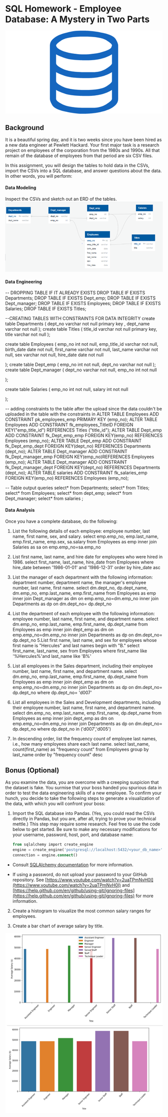 # SQL Homework - Employee Database: A Mystery in Two Parts

![sql.png](images/sql.png)

## Background

It is a beautiful spring day, and it is two weeks since you have been hired as a new data engineer at Pewlett Hackard. Your first major task is a research project on employees of the corporation from the 1980s and 1990s. All that remain of the database of employees from that period are six CSV files.

In this assignment, you will design the tables to hold data in the CSVs, import the CSVs into a SQL database, and answer questions about the data. In other words, you will perform:



#### Data Modeling

Inspect the CSVs and sketch out an ERD of the tables. 
![Capture.png](images/Capture.png)
#### Data Engineering

-- DROPPING TABLE IF IT ALREADY EXISTS
DROP TABLE IF EXISTS Departments;
DROP TABLE IF EXISTS Dept_emp;
DROP TABLE IF EXISTS Dept_manager;
DROP TABLE IF EXISTS Employees;
DROP TABLE IF EXISTS Salaries; 
DROP TABLE IF EXISTS Titles;

--CREATING TABLES WITH CONSTRAINTS FOR DATA INTEGRITY 
create table Departments (
dept_no varchar not null primary key ,
dept_name varchar not null
);
create table Titles (
title_id varchar not null primary key,
title varchar not null 
);

create table Employees (
emp_no int not null,
emp_title_id varchar not null,
birth_date date not null,
first_name varchar not null,
last_name varchar not null,
sex varchar not null,
hire_date date not null

);
create table Dept_emp (
emp_no int  not null,
dept_no varchar not null
);
create table Dept_manager (
dept_no varchar not null,
emp_no int not null

);

create table Salaries (
emp_no int not null,
salary int not null

);

-- adding constraints to the table after the upload  since the data couldn't be uploaded in the table with the constraints in 
ALTER TABLE Employees ADD CONSTRAINT pk_employees_emp PRIMARY KEY (emp_no);
ALTER TABLE Employees ADD CONSTRAINT fk_employees_TitleID FOREIGN KEY("emp_title_id") REFERENCES  Titles ("title_id");
ALTER TABLE Dept_emp ADD CONSTRAINT  fk_Dept_emp_emp FOREIGN KEY(emp_no) REFERENCES Employees (emp_no);
ALTER TABLE Dept_emp ADD CONSTRAINT fk_Dept_emp_dept FOREIGN KEY(dept_no) REFERENCES Departments (dept_no);
ALTER TABLE Dept_manager ADD CONSTRAINT fk_Dept_manager_emp FOREIGN KEY(emp_no)REFERENCES Employees (emp_no);
ALTER TABLE Dept_manager ADD CONSTRAINT fk_Dept_manager_dept FOREIGN KEY(dept_no) REFERENCES  Departments (dept_no);
ALTER TABLE salaries ADD CONSTRAINT fk_salaries_emp FOREIGN KEY(emp_no) REFERENCES Employees (emp_no);

-- Table output queries
select* from Departments;
select* from Titles;
select* from Employees;
select* from dept_emp;
select* from Dept_manager;
select* from salaries ;

#### Data Analysis

Once you have a complete database, do the following:

1. List the following details of each employee: employee number, last name, first name, sex, and salary.
select emp.emp_no, emp.last_name, emp.first_name, emp.sex, sa.salary 
from Employees as emp 
inner join Salaries as sa  on emp.emp_no=sa.emp_no 

2. List first name, last name, and hire date for employees who were hired in 1986.
select first_name, last_name, hire_date 
from Employees
where hire_date between '1986-01-01' and '1986-12-31'
order by hire_date asc 

3. List the manager of each department with the following information: department number, department name, the manager's employee number, last name, first name.
select dm.dept_no, dp.dept_name, dm.emp_no, emp.last_name, emp.first_name
from Employees as emp 
inner join Dept_manager as dm  on emp.emp_no=dm.emp_no 
inner join Departments as dp on dm.dept_no= dp.dept_no

4. List the department of each employee with the following information: employee number, last name, first name, and department name.
select dm.emp_no, emp.last_name, emp.first_name, dp.dept_name
from Employees as emp 
inner join dept_emp as dm  on emp.emp_no=dm.emp_no 
inner join Departments as dp on dm.dept_no= dp.dept_no
5.List first name, last name, and sex for employees whose first name is "Hercules" and last names begin with "B."
select first_name, last_name, sex 
from Employees 
where first_name like '%Hercules%'and last_name like 'B%'

6. List all employees in the Sales department, including their employee number, last name, first name, and department name.
select dm.emp_no, emp.last_name, emp.first_name, dp.dept_name
from Employees as emp 
inner join dept_emp as dm  on emp.emp_no=dm.emp_no 
inner join Departments as dp on dm.dept_no= dp.dept_no
where dp.dept_no= 'd007'

7. List all employees in the Sales and Development departments, including their employee number, last name, first name, and department name.
select dm.emp_no, emp.last_name, emp.first_name, dp.dept_name
from Employees as emp 
inner join dept_emp as dm  on emp.emp_no=dm.emp_no 
inner join Departments as dp on dm.dept_no= dp.dept_no
where dp.dept_no in ('d007','d005')

8. In descending order, list the frequency count of employee last names, i.e., how many employees share each last name.
select last_name, count(first_name) as "frequency count"
from Employees 
group by last_name
order by "frequency count" desc


## Bonus (Optional)

As you examine the data, you are overcome with a creeping suspicion that the dataset is fake. You surmise that your boss handed you spurious data in order to test the data engineering skills of a new employee. To confirm your hunch, you decide to take the following steps to generate a visualization of the data, with which you will confront your boss:

1. Import the SQL database into Pandas. (Yes, you could read the CSVs directly in Pandas, but you are, after all, trying to prove your technical mettle.) This step may require some research. Feel free to use the code below to get started. Be sure to make any necessary modifications for your username, password, host, port, and database name:

   ```sql
   from sqlalchemy import create_engine
   engine = create_engine('postgresql://localhost:5432/<your_db_name>')
   connection = engine.connect()
   ```

* Consult [SQLAlchemy documentation](https://docs.sqlalchemy.org/en/latest/core/engines.html#postgresql) for more information.

* If using a password, do not upload your password to your GitHub repository. See [https://www.youtube.com/watch?v=2uaTPmNvH0I](https://www.youtube.com/watch?v=2uaTPmNvH0I) and [https://help.github.com/en/github/using-git/ignoring-files](https://help.github.com/en/github/using-git/ignoring-files) for more information.

2. Create a histogram to visualize the most common salary ranges for employees.

3. Create a bar chart of average salary by title.

![sql.png](images/bar_chart_img.png)
![sql.png](images/bar_chart.png)